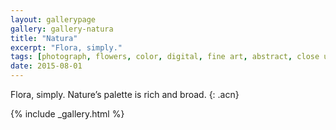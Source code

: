 ```yaml
---
layout: gallerypage
gallery: gallery-natura
title: "Natura"
excerpt: "Flora, simply."
tags: [photograph, flowers, color, digital, fine art, abstract, close up]
date: 2015-08-01
---
```


Flora, simply. Nature’s palette is rich and broad.
{: .acn}

{% include _gallery.html %}
